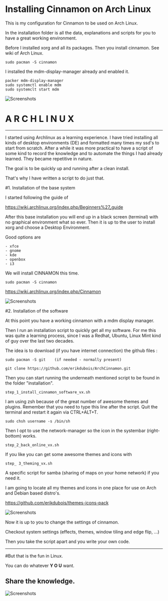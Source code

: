 # Installing Cinnamon on Arch Linux

This is my configuration for Cinnamon to be used on Arch Linux.

In the installation folder is all the data, explanations and scripts for you to have a great working environment.

Before I installed xorg and all its packages. Then you install cinnamon. See wiki of Arch Linux.

	sudo pacman -S cinnamon

I installed the mdm-display-manager already and enabled it.

	packer mdm-display-manager
	sudo systemctl enable mdm
	sudo systemclt start mdm



![Screenshots](http://erikdubois.be/wp-content/uploads/2015/05/archcinnamon12.jpg)





# A R C H L I N U X 
----------------------- 

I started using Archlinux as a learning experience. I have tried installing all kinds of desktop environments (DE) and formatted many times my ssd's to start from scratch. After a while it was more practical to have a script of some kind to record the knowledge and to automate the things I had already learned. They became repetitive in nature.

The goal is to be quickly up and running after a clean install. 

That's why I have written a script to do just that. 

#1. Installation of the base system

I started following the guide of 

https://wiki.archlinux.org/index.php/Beginners%27_guide

After this base installation you will end up in a black screen (terminal) with no graphical environment what so ever. Then it is up to the user to install xorg and choose a Desktop Environment.

Good options are

	- xfce
	- gnome
	- kde
	- openbox
	- i3

We will install CINNAMON this time.

	sudo pacman -S cinnamon

https://wiki.archlinux.org/index.php/Cinnamon




![Screenshots](http://erikdubois.be/wp-content/uploads/2015/05/archcinnamon3.jpg)




#2. Installation of the software

At this point you have a working cinnamon with a mdm display manager.

Then I run an installation script to quickly  get all my software. For me this was quite a learning process, since I was a Redhat, Ubuntu, Linux Mint kind of guy over the last two decades. 

The idea is to download (if you have internet connection) the github files :

	sudo pacman -S git    (if needed - normally present)

	git clone https://github.com/erikdubois/ArchCinnamon.git



Then you can start running the underneath mentioned script to be found in the folder "installation".

	step_1_install_cinnamon_software_vx.sh

I am using zsh because of the great number of awesome themes and plugins. Remember that you need to type this line after the script.
Quit the terminal and restart it again via CTRL+ALT+T.

	sudo chsh username -s /bin/sh

Then I opt to use the network-manager so the icon in the systembar (right-bottom) works.

	step_2_back_online_vx.sh

If you like you can get some awesome themes and icons with 

	step_ 3_theming_vx.sh

A specific script for samba (sharing of maps on your home network) if you need it.

I am going to locate all my themes and icons in one place for use on Arch and Debian based distro's.

https://github.com/erikdubois/themes-icons-pack



![Screenshots](http://erikdubois.be/wp-content/uploads/2015/05/archcinnamon21.jpg)



Now it is up to you to change the settings of cinnamon.

Checkout system settings (effects, themes, window tiling and edge flip, ...)


Then you take the script apart and you write your own code.

------------------------------------
#But that is the fun in Linux.

You can do whatever <b>Y O U</b> want.

Share the knowledge.
------------------------------------



![Screenshots](http://erikdubois.be/wp-content/uploads/2015/05/archcinnamon4.jpg)
